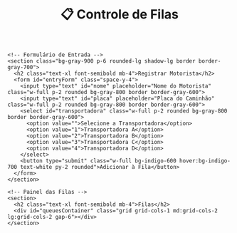 <!DOCTYPE html>
<html lang="pt-BR">
<head>
  <meta charset="UTF-8">
  <meta name="viewport" content="width=device-width, initial-scale=1.0">
  <title>Controle de Filas</title>
  <script src="https://www.gstatic.com/firebasejs/9.22.2/firebase-app-compat.js"></script>
  <script src="https://www.gstatic.com/firebasejs/9.22.2/firebase-auth-compat.js"></script>
  <script src="https://www.gstatic.com/firebasejs/9.22.2/firebase-firestore-compat.js"></script>
  <script src="https://cdn.tailwindcss.com"></script>
</head>
<body class="bg-gray-950 text-gray-100 min-h-screen p-6">

  <div class="max-w-6xl mx-auto space-y-10">
    <header class="text-center">
      <h1 class="text-3xl font-bold">📋 Controle de Filas</h1>
    </header>

    <!-- Formulário de Entrada -->
    <section class="bg-gray-900 p-6 rounded-lg shadow-lg border border-gray-700">
      <h2 class="text-xl font-semibold mb-4">Registrar Motorista</h2>
      <form id="entryForm" class="space-y-4">
        <input type="text" id="nome" placeholder="Nome do Motorista" class="w-full p-2 rounded bg-gray-800 border border-gray-600">
        <input type="text" id="placa" placeholder="Placa do Caminhão" class="w-full p-2 rounded bg-gray-800 border border-gray-600">
        <select id="transportadora" class="w-full p-2 rounded bg-gray-800 border border-gray-600">
          <option value="">Selecione a Transportadora</option>
          <option value="1">Transportadora A</option>
          <option value="2">Transportadora B</option>
          <option value="3">Transportadora C</option>
          <option value="4">Transportadora D</option>
        </select>
        <button type="submit" class="w-full bg-indigo-600 hover:bg-indigo-700 text-white py-2 rounded">Adicionar à Fila</button>
      </form>
    </section>

    <!-- Painel das Filas -->
    <section>
      <h2 class="text-xl font-semibold mb-4">Filas</h2>
      <div id="queuesContainer" class="grid grid-cols-1 md:grid-cols-2 lg:grid-cols-2 gap-6"></div>
    </section>
  </div>

  <!-- Toast -->
  <div id="toast" class="hidden fixed bottom-5 right-5 bg-gray-800 text-white px-4 py-2 rounded shadow-lg"></div>

  <script type="module">
    // =================== Firebase ===================
    import { initializeApp } from "https://www.gstatic.com/firebasejs/9.22.2/firebase-app.js";
    import { getAuth, signInAnonymously, signInWithCustomToken, onAuthStateChanged } from "https://www.gstatic.com/firebasejs/9.22.2/firebase-auth.js";
    import { getFirestore, collection, addDoc, onSnapshot, query, orderBy } from "https://www.gstatic.com/firebasejs/9.22.2/firebase-firestore.js";

    const firebaseConfig = {
      apiKey: "SUA_API_KEY",
      authDomain: "SEU_PROJETO.firebaseapp.com",
      projectId: "SEU_PROJETO",
      storageBucket: "SEU_PROJETO.appspot.com",
      messagingSenderId: "SENDER_ID",
      appId: "APP_ID"
    };

    const app = initializeApp(firebaseConfig);
    const auth = getAuth(app);
    const db = getFirestore(app);

    // =================== Estado ===================
    const state = {
      transportadoras: [
        { id: "1", nome: "Transportadora A" },
        { id: "2", nome: "Transportadora B" },
        { id: "3", nome: "Transportadora C" },
        { id: "4", nome: "Transportadora D" }
      ],
      db: db
    };

    // =================== UI ===================
    const ui = {
      entryForm: document.getElementById("entryForm"),
      queuesContainer: document.getElementById("queuesContainer"),
      showToast: (msg, type = "info") => {
        const toast = document.getElementById("toast");
        toast.textContent = msg;
        toast.className = `fixed bottom-5 right-5 px-4 py-2 rounded shadow-lg text-white ${type === "success" ? "bg-green-600" : type === "error" ? "bg-red-600" : "bg-gray-800"}`;
        toast.classList.remove("hidden");
        setTimeout(() => toast.classList.add("hidden"), 3000);
      },
      renderQueueContainers: () => {
        ui.queuesContainer.innerHTML = "";
        state.transportadoras.forEach(t => {
          const queueEl = document.createElement("div");
          queueEl.id = `queue-${t.id}`;
          queueEl.className = "p-6 bg-gray-900 rounded-lg shadow-lg border border-gray-700 flex flex-col h-full";
          queueEl.innerHTML = `
            <h2 class="text-xl font-semibold mb-4">${t.nome}</h2>
            <ul id="list-${t.id}" class="space-y-2"></ul>
          `;
          ui.queuesContainer.appendChild(queueEl);
        });
      }
    };

    // =================== Services ===================
    const services = {
      addEntry: async (nome, placa, transportadora) => {
        const collectionPath = `filas/${transportadora}/entradas`;
        const snapshot = await onSnapshot(query(collection(db, collectionPath), orderBy("createdAt", "desc")));
        let nextQueueNumber = 1;
        snapshot.forEach(doc => {
          nextQueueNumber = doc.data().senha + 1;
          return;
        });

        await addDoc(collection(state.db, collectionPath), {
          nome,
          placa,
          senha: nextQueueNumber,
          createdAt: new Date()
        });
        return nextQueueNumber;
      },
      setupFirestoreListener: () => {
        state.transportadoras.forEach(t => {
          const q = query(collection(db, `filas/${t.id}/entradas`), orderBy("createdAt", "asc"));
          onSnapshot(q, (snapshot) => {
            const listEl = document.getElementById(`list-${t.id}`);
            listEl.innerHTML = "";
            snapshot.forEach(doc => {
              const li = document.createElement("li");
              const d = doc.data();
              li.textContent = `${d.senha} - ${d.nome} (${d.placa})`;
              listEl.appendChild(li);
            });
          });
        });
      }
    };

    // =================== Inicialização ===================
    ui.renderQueueContainers();

    onAuthStateChanged(auth, (user) => {
      if (user) {
        services.setupFirestoreListener();

        // 🔑 só agora ativamos o form
        ui.entryForm.addEventListener("submit", async (e) => {
          e.preventDefault();
          const nome = document.getElementById("nome").value.trim();
          const placa = document.getElementById("placa").value.trim().toUpperCase();
          const transportadora = document.getElementById("transportadora").value;

          try {
            const senha = await services.addEntry(nome, placa, transportadora);
            ui.showToast(`Senha gerada: ${senha}`, "success");
            ui.entryForm.reset();
          } catch (error) {
            ui.showToast("Erro ao registrar entrada", "error");
            console.error("Erro ao adicionar entrada:", error);
          }
        });

      } else {
        const token = typeof __initial_auth_token !== "undefined" ? __initial_auth_token : null;
        const authPromise = token ? signInWithCustomToken(auth, token) : signInAnonymously(auth);
        authPromise.catch(error => {
          ui.showToast("Erro de autenticação", "error");
          console.error("Erro de autenticação:", error);
        });
      }
    });
  </script>
</body>
</html>
